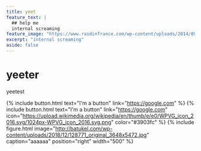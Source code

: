 ```yaml
---
title: yeet
feature_text: |
  ## help me
  internal screaming
feature_image: "https://www.raidinfrance.com/wp-content/uploads/2014/09/IMAGE_FOND2014.jpg"
excerpt: "internal screaming"
aside: false
---
```

# yeeter

yeetest

{% include button.html text="I'm a button" link="https://google.com" %} {% include button.html text="I'm a button" link="https://google.com" icon="https://upload.wikimedia.org/wikipedia/en/thumb/e/e0/WPVG_icon_2016.svg/1024px-WPVG_icon_2016.svg.png" color="#3903fc" %} {% include figure.html image="http://batukel.com/wp-content/uploads/2018/12/128771_original_3648x5472.jpg" caption="aaaaaa" position="right" width="500" %}
